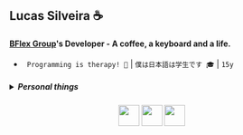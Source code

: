 ## Lucas Silveira ☕
#### [BFlex Group](https://github.com/BFlex-financial)'s Developer - A coffee, a keyboard and a life. 
- ` Programming is therapy! 🙏` | ` 僕は日本語は学生です 🎓 ` | ` 15y `
<h5>
  <details>
    <summary align="left">Personal things</summary>
    <br>
    <div align="center" align-items="center"> 
      <table>
        <tr>
          <td>
            <center>
              <h2>Most used languages in my public repositories</h2>
              <p>Always remember that this only shows the percentage of language usage, only in my public repositories! Organizations, and private repositories ARE NOT COMPUTED.</p>
              <a href="https://github-readme-stats.vercel.app/api/top-langs/?username=lucasFelixSilveira&layout=pie&theme=dracula&bg_color=000000&border_color=00000000&text_color=ffffff&hide_progress=true&border_radius=0" target="_blank">
                <img height="32px" src="https://img.shields.io/badge/See%20enlarged%20scale-5c0a5c">
              </a>
            </center>
          </td>
          <td>
            <img width="900px" src="https://github-readme-stats.vercel.app/api/top-langs/?username=lucasFelixSilveira&layout=pie&theme=dracula&bg_color=000000&border_color=00000000&text_color=ffffff&hide_progress=true&border_radius=0" alt="Top Langs">
          </td>
        </tr> 
        <tr>
          <td>
            <center>
              <h2>My time coding in each language</h2>
              <p>The time I have spent in each language in total is certainly not exactly this. For example: I migrated from an accountant, and I had to add the hours in the code of my repository, personal-wakatime. And of course, this does not compute my time programming outside of Vscode.</p>
              <a href="https://personal-wakatime.vercel.app/timer?username=lucasFelixSilveira&key=2ebaf108-ed67-4b8a-bf58-e5a2edc09928" target="_blank">
                <img height="32px" src="https://img.shields.io/badge/See%20enlarged%20scale-5c0a5c">
              </a>
            </center>
          </td>
          <td>
            <img width="900px" src="https://personal-wakatime.vercel.app/timer?username=lucasFelixSilveira&key=2ebaf108-ed67-4b8a-bf58-e5a2edc09928" alt="time coding">
          </td>
        </tr> 
        <tr>
          <td>
            <img src="https://github-readme-stats.vercel.app/api/pin?username=lucasFelixSilveira&theme=dracula&bg_color=000000&border_color=00000000&text_color=ffffff&hide_progress=true&border_radius=0&repo=carla">
          </td>
          <td>
            <h2>My own programming language</h2>
            <p>Meet Carla, the new programming language, with the simplicity of C, and the modernity of Rust</p>
            <a href="https://github.com/lucasFelixSilveira/carla" target="_blank">
              <img height="32px" src="https://img.shields.io/badge/Meet%20Carla-1d1d1d">
            </a>
            <br>
            <br>
          </td>
        </tr>
      </table>
    </div>
  </details>
</h5>

<div align="center">
  <div>
    <img src="https://imgur.com/CZ3pw4E.png" width="37" height="37" >
    <img src="https://imgur.com/qhtSaWM.png" width="37" height="37" >
    <img src="https://skillicons.dev/icons?i=perl,c,java,rust,zig,dart" height="37" >
  </div>
</div>
